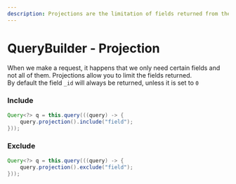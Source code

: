 ```yaml
---
description: Projections are the limitation of fields returned from the query
---
```


# QueryBuilder - Projection

When we make a request, it happens that we only need certain fields and not all of them. Projections allow you to limit the fields returned.\
By default the field `_id` will always be returned, unless it is set to `0`

### Include

```java
Query<?> q = this.query(((query) -> {
    query.projection().include("field");
}));
```

### Exclude

```java
Query<?> q = this.query(((query) -> {
    query.projection().exclude("field");
}));
```
